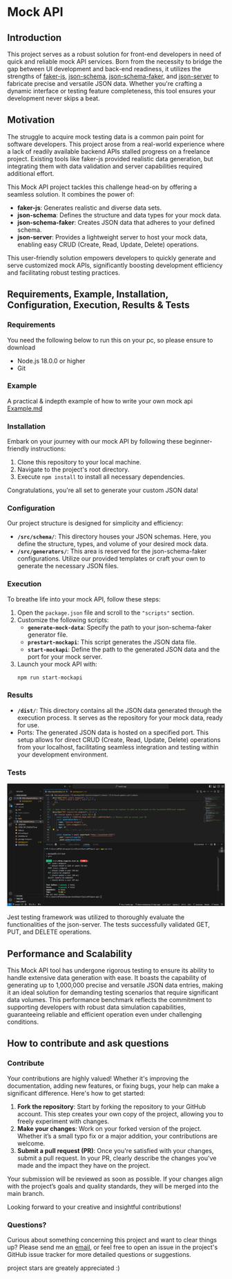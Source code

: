 # Mock API

## Introduction

This project serves as a robust solution for front-end developers in need of quick and reliable mock API services. Born from the necessity to bridge the gap between UI development and back-end readiness, it utilizes the strengths of [faker-js](https://fakerjs.dev/guide/localization.html#available-locales), [json-schema](https://json-schema.org/learn/getting-started-step-by-step), [json-schema-faker](https://www.npmjs.com/package/json-schema-faker), and [json-server](https://www.npmjs.com/package/json-server) to fabricate precise and versatile JSON data. Whether you're crafting a dynamic interface or testing feature completeness, this tool ensures your development never skips a beat.

## Motivation

The struggle to acquire mock testing data is a common pain point for software developers. This project arose from a real-world experience where a lack of readily available backend APIs stalled progress on a freelance project. Existing tools like faker-js provided realistic data generation, but integrating them with data validation and server capabilities required additional effort.

This Mock API project tackles this challenge head-on by offering a seamless solution. It combines the power of:

- **faker-js**: Generates realistic and diverse data sets.
- **json-schema**: Defines the structure and data types for your mock data.
- **json-schema-faker**: Creates JSON data that adheres to your defined schema.
- **json-server**: Provides a lightweight server to host your mock data, enabling easy CRUD (Create, Read, Update, Delete) operations.

This user-friendly solution empowers developers to quickly generate and serve customized mock APIs, significantly boosting development efficiency and facilitating robust testing practices.

## Requirements, Example, Installation, Configuration, Execution, Results & Tests

### Requirements

You need the following below to run this on your pc, so please ensure to download

- Node.js 18.0.0 or higher
- Git

### Example

A practical & indepth example of how to write your own mock api [Example.md](/Example.md)

### Installation

Embark on your journey with our mock API by following these beginner-friendly instructions:

1. Clone this repository to your local machine.
2. Navigate to the project's root directory.
3. Execute `npm install` to install all necessary dependencies.

Congratulations, you're all set to generate your custom JSON data!

### Configuration

Our project structure is designed for simplicity and efficiency:

- **`/src/schema/`**: This directory houses your JSON schemas. Here, you define the structure, types, and volume of your desired mock data.
- **`/src/generators/`**: This area is reserved for the json-schema-faker configurations. Utilize our provided templates or craft your own to generate the necessary JSON files.

### Execution

To breathe life into your mock API, follow these steps:

1. Open the `package.json` file and scroll to the `"scripts"` section.
2. Customize the following scripts:
   - **`generate-mock-data`**: Specify the path to your json-schema-faker generator file.
   - **`prestart-mockapi`**: This script generates the JSON data file.
   - **`start-mockapi`**: Define the path to the generated JSON data and the port for your mock server.
3. Launch your mock API with:
   ```sh
   npm run start-mockapi
   ```

### Results

- **`/dist/`**: This directory contains all the JSON data generated through the execution process. It serves as the repository for your mock data, ready for use.
- Ports: The generated JSON data is hosted on a specified port. This setup allows for direct CRUD (Create, Read, Update, Delete) operations from your localhost, facilitating seamless integration and testing within your development environment.

### Tests

![](./src/assets/json-server-test.png)

Jest testing framework was utilized to thoroughly evaluate the functionalities of the json-server. The tests successfully validated GET, PUT, and DELETE operations.

## Performance and Scalability

This Mock API tool has undergone rigorous testing to ensure its ability to handle extensive data generation with ease. It boasts the capability of generating up to 1,000,000 precise and versatile JSON data entries, making it an ideal solution for demanding testing scenarios that require significant data volumes. This performance benchmark reflects the commitment to supporting developers with robust data simulation capabilities, guaranteeing reliable and efficient operation even under challenging conditions.

## How to contribute and ask questions

### Contribute

Your contributions are highly valued! Whether it's improving the documentation, adding new features, or fixing bugs, your help can make a significant difference. Here's how to get started:

1. **Fork the repository**: Start by forking the repository to your GitHub account. This step creates your own copy of the project, allowing you to freely experiment with changes.
2. **Make your changes**: Work on your forked version of the project. Whether it’s a small typo fix or a major addition, your contributions are welcome.
3. **Submit a pull request (PR)**: Once you're satisfied with your changes, submit a pull request. In your PR, clearly describe the changes you've made and the impact they have on the project.

Your submission will be reviewed as soon as possible. If your changes align with the project’s goals and quality standards, they will be merged into the main branch.

Looking forward to your creative and insightful contributions!

### Questions?

Curious about something concerning this project and want to clear things up? Please send me an [email](mailto:andreyhuey777@gmail.com), or feel free to open an issue in the project's GitHub issue tracker for more detailed questions or suggestions.

project stars are greately appreciated :)
